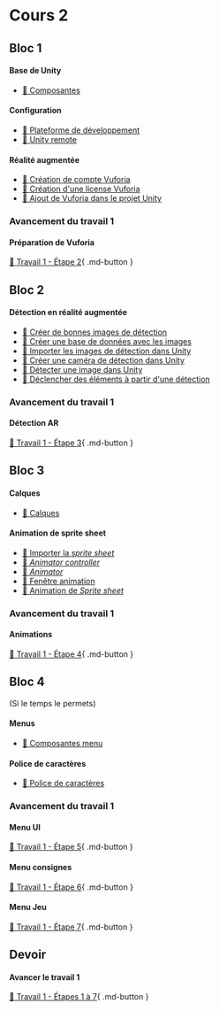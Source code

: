 # Cours 2

## Bloc 1
#### Base de Unity
- [📝 Composantes](./unity/composantes.md)       

#### Configuration
- [📝 Plateforme de développement](./installation/configuration.md) 
- [📝 Unity remote](./installation/unity-remote.md)   
       
#### Réalité augmentée
- [📝 Création de compte Vuforia](./realite-augmentee/compte_vuforia.md)
- [📝 Création d'une license Vuforia](./realite-augmentee/license_vuforia.md)
- [📝 Ajout de Vuforia dans le projet Unity](./realite-augmentee/vuforia_unity.md)

### Avancement du travail 1
#### Préparation de Vuforia
[💼 Travail 1 - Étape 2](https://tim-montmorency.com/compendium/582-401-realite-mixte/travaux/travail1.html#2-preparation-de-vuforia){ .md-button }     

## Bloc 2
#### Détection en réalité augmentée
- [📝 Créer de bonnes images de détection](./realite-augmentee/detection.md)
- [📝 Créer une base de données avec les images](./realite-augmentee/base_donnees.md)
- [📝 Importer les images de détection dans Unity](./realite-augmentee/importer_detection.md)
- [📝 Créer une caméra de détection dans Unity](./realite-augmentee/camera_detection.md)
- [📝 Détecter une image dans Unity](./realite-augmentee/detecter_image.md)
- [📝 Déclencher des éléments à partir d'une détection](./realite-augmentee/declencher_detection.md)

### Avancement du travail 1
#### Détection AR
[💼 Travail 1 - Étape 3](https://tim-montmorency.com/compendium/582-401-realite-mixte/travaux/travail1.html#3-creation-de-la-scene-jeu-detection-ar){ .md-button }     


## Bloc 3   
#### Calques
- [📝 Calques](./unity/sorting_layers.md)     

#### Animation de sprite sheet
- [📝 Importer la *sprite sheet*](./unity/anim_import.md)
- [📝 *Animator controller*](./unity/anim_controller.md)
- [📝 *Animator*](./unity/anim_animator.md)
- [📝 Fenêtre animation](./unity/fenetre_anim.md)
- [📝 Animation de *Sprite sheet*](./unity/animation.md)

### Avancement du travail 1
#### Animations
[💼 Travail 1 - Étape 4](https://tim-montmorency.com/compendium/582-401-realite-mixte/travaux/travail1.html#4-creation-de-la-scene-jeu-animations){ .md-button }     


## Bloc 4     
(Si le temps le permets)         

#### Menus
- [📝 Composantes menu](./unity/UI.md)     

#### Police de caractères
- [📝 Police de caractères](./unity/font.md)   

### Avancement du travail 1
#### Menu UI
[💼 Travail 1 - Étape 5](https://tim-montmorency.com/compendium/582-401-realite-mixte/travaux/travail1.html#5-creation-de-la-scene-menu-ui){ .md-button }     

#### Menu consignes
[💼 Travail 1 - Étape 6](https://tim-montmorency.com/compendium/582-401-realite-mixte/travaux/travail1.html#6-creation-de-la-scene-menu-consignes){ .md-button }     

#### Menu Jeu
[💼 Travail 1 - Étape 7](https://tim-montmorency.com/compendium/582-401-realite-mixte/travaux/travail1.html#7-creation-de-la-scene-jeu-ui){ .md-button }     


## Devoir 
#### Avancer le travail 1
[💼 Travail 1 - Étapes 1 à 7](https://tim-montmorency.com/compendium/582-401-realite-mixte/travaux/travail1.html){ .md-button }    
